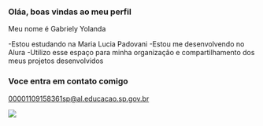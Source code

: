 ### Oláa, boas vindas ao meu perfil 
Meu nome é Gabriely Yolanda 

-Estou estudando na Maria Lucia Padovani
-Estou me desenvolvendo no Alura 
-Utilizo esse espaço para minha organização e compartilhamento dos meus projetos desenvolvidos 

### Voce entra em contato comigo


00001109158361sp@al.educacao.sp.gov.br



![](https://media.tenor.com/2aSuT7p_a_UAAAAi/peachcat-cat.gif)

